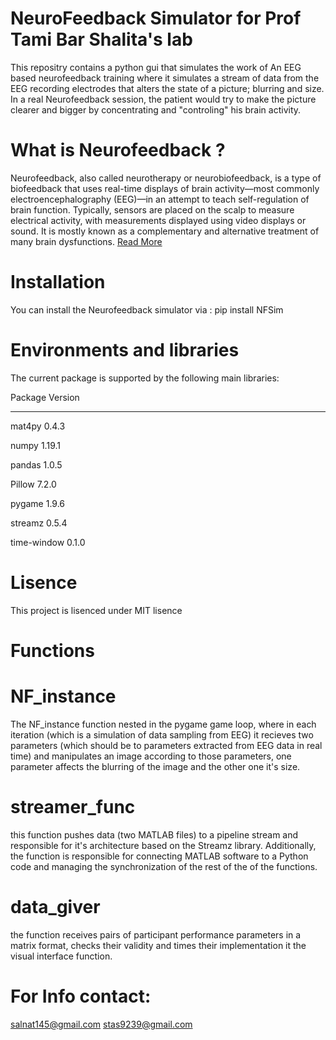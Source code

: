 # __NeuroFeedback Simulator for Prof Tami Bar Shalita's lab__

This repositry contains a python gui that simulates the work of An EEG based neurofeedback training
where it simulates a stream of data from the EEG recording electrodes that alters the state of 
a picture; blurring and size.
In a real Neurofeedback session, the patient would try to make the picture clearer and bigger by concentrating and 
"controling" his brain activity.

# __What is Neurofeedback__ ?

Neurofeedback, also called neurotherapy or neurobiofeedback, is a type of biofeedback that uses real-time displays of brain activity—most commonly electroencephalography (EEG)—in an attempt to teach self-regulation of brain function. Typically, sensors are placed on the scalp to measure electrical activity, with measurements displayed using video displays or sound. It is mostly known as a complementary and alternative treatment of many brain dysfunctions. [Read More](https://brainworksneurotherapy.com/what-is-neurofeedback) 

# __Installation__
You can install the Neurofeedback simulator via : pip install NFSim
# Environments and libraries 
The current package is supported by the following main libraries:

Package           Version
----------------- -------------------
mat4py            0.4.3 

numpy             1.19.1

pandas            1.0.5

Pillow            7.2.0

pygame            1.9.6

streamz           0.5.4

time-window       0.1.0

# __Lisence__
This project is lisenced under MIT lisence

# Functions

#  NF_instance

The NF_instance function nested in the pygame game loop, where in each iteration (which is a simulation of data sampling from EEG) it recieves two parameters (which should be to parameters extracted from EEG data in real time)
and manipulates an image according to those parameters, one parameter affects the blurring of the image and the other one it's size.
# streamer_func
this function pushes data (two MATLAB files) to a pipeline stream and responsible for it's architecture based on the Streamz library. Additionally, the function is responsible for connecting MATLAB software to a Python code and managing the synchronization of the rest of the of the functions.
# data_giver
the function receives pairs of participant performance parameters in a matrix format, checks their validity and times their implementation it the visual interface function.

# For  Info contact:
salnat145@gmail.com
stas9239@gmail.com

